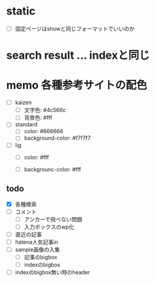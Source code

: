 # static
- [ ] 固定ページはshowと同じフォーマットでいいのか

# search result ... indexと同じ

# memo 各種参考サイトの配色
- [ ] kaizen
  - [ ] 文字色: #4c566c
  - [ ] 背景色: #fff
- [ ] standard
  - [ ] color: #666666
  - [ ] background-color: #f7f7f7
- [ ] lig
  - [ ] color: #fff
  - [ ] backgrounc-color: #fff


## todo
- [x] 各種検索
- [ ] コメント
  - [ ] アンカーで飛べない問題
  - [ ] 入力ボックスのwp化
- [ ] 直近の記事
- [ ] hatena人気記事in
- [ ] sample画像の入集
  - [ ] 記事のbigbox
  - [ ] indexのbigbox
- [ ] indexのbigbox無い時のheader
